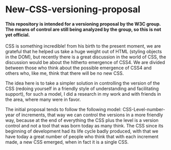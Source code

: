 # New-CSS-versioning-proposal
#### This repository is intended for a versioning proposal by the W3C group. The means of control are still being analyzed by the group, so this is not yet official.

CSS is something incredible! from his birth to the present moment, we are grateful that he helped us take a huge weight out of HTML (styling objects in the DOM), but recently there is a great discussion in the world of CSS, the discussion would be about the hitherto emergence of CSS4. We are divided between those who think about the possible emergence of CSS4 and others who, like me, think that there will be no new CSS.

The idea here is to take a simpler solution in controlling the version of the CSS (redoing yourself in a friendly style of understanding and facilitating support), for such a model, I did a research in my work and with friends in the area, where many were in favor.

The initial proposal tends to follow the following model: CSS-Level-number-year of increments, that way we can control the versions in a more friendly way, because at the end of everything the CSS plus the level is a version control and not a tool that was born today as many think. The CSS since its beginning of development had its life cycle badly produced, with that we have today a great number of people who think that with each increment made, a new CSS emerged, when in fact it is a single CSS.
